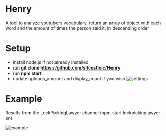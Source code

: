 # Henry

A tool to analyze youtubers vocabulary, return an array of object with each word and the amount of times the person said it, in descending order


# Setup

- install node.js if not already installed
- run **git clone https://github.com/sltcestloic/Henry**
- run **npm start**
- update uploads_amount and display_count if you wish
![settings](https://i.ibb.co/MC2s8q3/Screenshot-2022-10-20-at-21-11-08.png)

# Example

Results from the LockPickingLawyer channel (npm start lockpickinglawyer en)

![example](https://i.ibb.co/bPfTv8w/Screenshot-2022-10-20-at-21-09-03.png)
